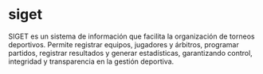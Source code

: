 # siget
SIGET es un sistema de información que facilita la organización de torneos deportivos. Permite registrar equipos, jugadores y árbitros, programar partidos, registrar resultados y generar estadísticas, garantizando control, integridad y transparencia en la gestión deportiva.
